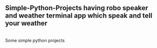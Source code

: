 <h2>Simple-Python-Projects having robo speaker and weather terminal app which speak and tell your weather</h2>
<br>
Some simple python projects
